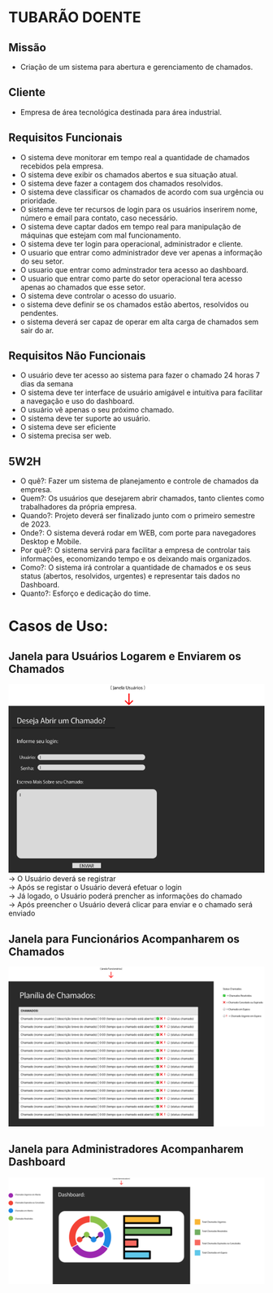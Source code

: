 
# TUBARÃO DOENTE

## Missão
- Criação de um sistema para abertura e gerenciamento de chamados.
## Cliente
- Empresa de área tecnológica destinada para área industrial.
## Requisitos Funcionais
- O sistema deve monitorar em tempo real a quantidade de chamados recebidos pela empresa.
- O sistema deve exibir os chamados abertos e sua situação atual.
- O sistema deve fazer a contagem dos chamados resolvidos.
- O sistema deve classificar os chamados de acordo com sua urgência ou prioridade.
- O sistema deve ter recursos de login para os usuários inserirem nome, número e email para contato, caso necessário.
- O sistema deve captar dados em tempo real para manipulação de máquinas que estejam com mal funcionamento.
- O sistema deve ter login para operacional, administrador e cliente.
- O usuario que entrar como administrador deve  ver apenas a informação do seu  setor.
- O usuario que entrar como adminstrador tera acesso ao  dashboard.
- O usuario que entrar como parte do setor operacional tera acesso apenas ao chamados que esse setor.
- O sistema deve controlar o acesso do usuario.
- o sistema deve definir se os chamados estão abertos, resolvidos ou pendentes.
- o sistema deverá ser capaz de operar em alta carga de chamados sem sair do ar.

## Requisitos Não Funcionais
- O usuário deve ter acesso  ao sistema para fazer o chamado 24 horas 7 dias da semana 
- O sistema deve ter interface de usuário amigável e intuitiva para facilitar a navegação e uso do dashboard.
- O usuário vê apenas o seu próximo chamado.
- O sistema deve ter suporte ao usuário.
- O sistema deve ser eficiente 
- O sistema precisa ser web.

## 5W2H

- O quê?: Fazer um sistema de planejamento e controle de chamados da empresa.
- Quem?: Os usuários que desejarem abrir chamados, tanto clientes como trabalhadores da própria empresa.
- Quando?: Projeto deverá ser finalizado junto com o primeiro semestre de 2023.
- Onde?: O sistema deverá rodar em WEB, com porte para navegadores Desktop e Mobile.
- Por quê?: O sistema servirá para facilitar a empresa de controlar tais informações, economizando tempo e os deixando mais organizados.
- Como?: O sistema irá controlar a quantidade de chamados e os seus status (abertos, resolvidos, urgentes) e representar tais dados no Dashboard.
- Quanto?: Esforço e dedicação do time.

# Casos de Uso:

## Janela para Usuários Logarem e Enviarem os Chamados 
![janelausuario](midias/janelausuario.png)  
→ O Usuário deverá se registrar  
→ Após se registar o Usuário deverá efetuar o login  
→ Já logado, o Usuário poderá prencher as informações do chamado  
→ Após preencher o Usuário deverá clicar para enviar e o chamado será enviado  

## Janela para Funcionários Acompanharem os Chamados  
![janelafuncionarios](midias/janelafuncionarios.png)

## Janela para Administradores Acompanharem Dashboard  
![janelaadm](midias/janelaadm.png)

